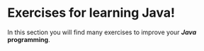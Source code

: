 # Exercises for learning Java!

In this section you will find many exercises to improve your **_Java_ programming**. 
